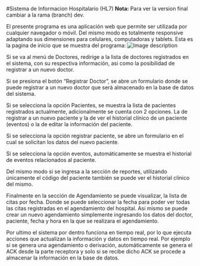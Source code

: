 #Sistema de Informacion Hospitalario (HL7)
**Nota:** Para ver la version final cambiar a la rama (branch) dev.

El presente programa es una aplicación web que permite ser utilizada por cualquier navegador o móvil. Del mismo modo es totalmente responsive adaptando sus dimensiones para celulares, computadoras y tablets.
Esta es la pagina de inicio que se muestra del programa:
![Image description](https://i.imgur.com/lkaUX7B.png)

Si se va al menú de Doctores, redirige a la lista de doctores registrados en el sistema, con su respectiva información, asi como la posibilidad de registrar a un nuevo doctor.













Si se presiona el botón “Registrar Doctor”,  se abre un formulario donde se puede registrar a un nuevo doctor que será almacenado en la base de datos del sistema.










Si se selecciona la opción Pacientes, se muestra la lista de pacientes registrados actualmente, adicionalmente se cuenta con 2 opciones. La de registrar a un nuevo paciente y la de ver el historial clínico de un paciente (eventos) o la de editar la información del paciente.














Si se selecciona la opción registrar paciente, se abre un formulario en el cual se solicitan los datos del nuevo paciente.










Si se selecciona la opción eventos, automáticamente se muestra el historial de eventos relacionados al paciente.








Del mismo modo si se ingresa a la sección de reportes, utilizando únicamente el código del paciente también se puede ver el historial clínico del mismo.
 
Finalmente en la sección de Agendamiento se puede visualizar, la lista de citas por fecha. Donde se puede seleccionar la fecha para poder ver todas las citas registradas en el agendamiento del hospital.
Asi mismo se puede crear un nuevo agendamiento simplemente ingresando los datos del doctor, paciente, fecha y hora en la que se realizara el agendamiento.












Por ultimo el sistema por dentro funciona en tiempo real, por lo que ejecuta acciones que actualizan la información y datos en tiempo real. Por ejemplo si se genera una agendamiento o derivación, automáticamente se genera el ACK desde la parte receptora y solo si se recibe dicho ACK se procede a almacenar la información en la base de datos.
 
